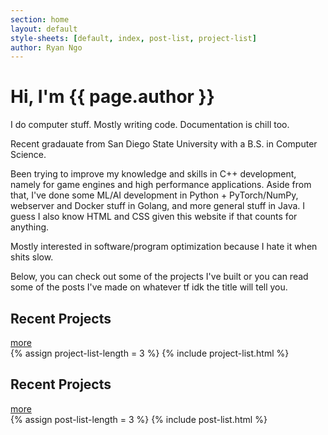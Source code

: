 ```yaml
---
section: home
layout: default 
style-sheets: [default, index, post-list, project-list]
author: Ryan Ngo
---
```


<h1>Hi, I'm <span class="title-highlight">{{ page.author }}</span></h1>

I do computer stuff. Mostly writing code. Documentation is chill too.

Recent gradauate from San Diego State University with a B.S. in Computer Science.

Been trying to improve my knowledge and skills in C++ development, namely for
game engines and high performance applications. Aside from that, I've done some
ML/AI development in Python + PyTorch/NumPy, webserver and Docker stuff in Golang,
and more general stuff in Java. I guess I also know HTML and CSS given this website
if that counts for anything.

Mostly interested in software/program optimization because I hate it when
shits slow.

Below, you can check out some of the projects I've built or you 
can read some of the posts I've made on whatever tf idk the title
will tell you.

<div class="list-heading">
    <h2>Recent Projects</h2>
    <a href="{{ site.docs[1].url }}"> more </a>
</div>
{% assign project-list-length = 3 %}
{% include project-list.html %}

<div class="list-heading">
    <h2>Recent Projects</h2>
    <a href="{{ site.docs[2].url }}"> more </a>
</div>
{% assign post-list-length = 3 %}
{% include post-list.html %}
